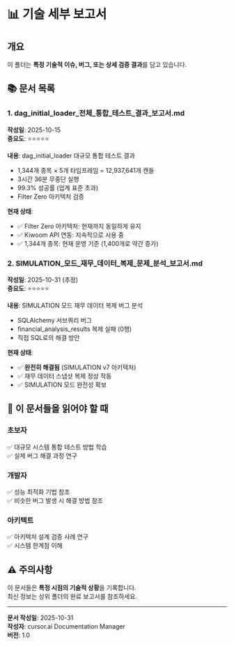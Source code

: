 # 📊 기술 세부 보고서

## 개요
이 폴더는 **특정 기술적 이슈, 버그, 또는 상세 검증 결과**를 담고 있습니다.

## 📚 문서 목록

### 1. dag_initial_loader_전체_통합_테스트_결과_보고서.md
**작성일**: 2025-10-15  
**중요도**: ⭐⭐⭐⭐⭐

**내용**: dag_initial_loader 대규모 통합 테스트 결과
- 1,344개 종목 × 5개 타임프레임 = 12,937,641개 캔들
- 3시간 36분 무중단 실행
- 99.3% 성공률 (업계 표준 초과)
- Filter Zero 아키텍처 검증

**현재 상태**:
- ✅ Filter Zero 아키텍처: 현재까지 동일하게 유지
- ✅ Kiwoom API 연동: 지속적으로 사용 중
- ✅ 1,344개 종목: 현재 운영 기준 (1,400개로 약간 증가)

### 2. SIMULATION_모드_재무_데이터_복제_문제_분석_보고서.md
**작성일**: 2025-10-31 (추정)  
**중요도**: ⭐⭐⭐⭐⭐

**내용**: SIMULATION 모드 재무 데이터 복제 버그 분석
- SQLAlchemy 서브쿼리 버그
- financial_analysis_results 복제 실패 (0행)
- 직접 SQL로의 해결 방안

**현재 상태**:
- ✅ **완전히 해결됨** (SIMULATION v7 아키텍처)
- ✅ 재무 데이터 스냅샷 복제 정상 작동
- ✅ SIMULATION 모드 완전성 확보

## 🎯 이 문서들을 읽어야 할 때

### 초보자
✅ 대규모 시스템 통합 테스트 방법 학습  
✅ 실제 버그 해결 과정 연구

### 개발자  
✅ 성능 최적화 기법 참조  
✅ 비슷한 버그 발생 시 해결 방법 참조

### 아키텍트
✅ 아키텍처 설계 검증 사례 연구  
✅ 시스템 한계점 이해

## ⚠️ 주의사항
이 문서들은 **특정 시점의 기술적 상황**을 기록합니다.  
최신 정보는 상위 폴더의 완료 보고서를 참조하세요.

---

**문서 작성일**: 2025-10-31  
**작성자**: cursor.ai Documentation Manager  
**버전**: 1.0
